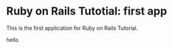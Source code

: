 # Ruby on Rails Tutotial: first app

This is the first application for Ruby on Rails Tutorial.

hello